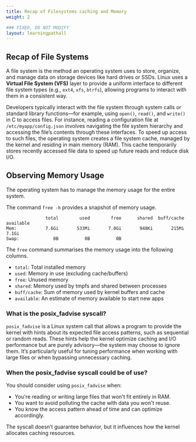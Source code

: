 ```yaml
---
title: Recap of Filesystems caching and Memory
weight: 2

### FIXED, DO NOT MODIFY
layout: learningpathall
---
```


## Recap of File Systems

A file system is the method an operating system uses to store, organize, and manage data on storage devices like hard drives or SSDs. Linux uses a **Virtual File System (VFS)** layer to provide a uniform interface to different file system types (e.g., `ext4`, `xfs`, `btrfs`), allowing programs to interact with them in a consistent way. 

Developers typically interact with the file system through system calls or standard library functions—for example, using `open()`, `read()`, and `write()` in C to access files. For instance, reading a configuration file at `/etc/myapp/config.json` involves navigating the file system hierarchy and accessing the file’s contents through these interfaces. To speed up access to such files, the operating system creates a file system cache, managed by the kernel and residing in main memory (RAM). This cache temporarily stores recently accessed file data to speed up future reads and reduce disk I/O.


## Observing Memory Usage

The operating system has to manage the memory usage for the entire system.

The command `free -h` provides a snapshot of memory usage. 

```output
               total        used        free      shared  buff/cache   available
Mem:           7.6Gi       533Mi       7.0Gi       948Ki       215Mi       7.1Gi
Swap:             0B          0B          0B
```

The `free` command summarises the memory usage into the following columns. 

- `total`: Total installed memory
- `used`: Memory in use (excluding cache/buffers)
- `free`: Unused memory
- `shared`: Memory used by tmpfs and shared between processes
- `buff/cache`: Sum of memory used by kernel buffers and cache
- `available`: An estimate of memory available to start new apps


### What is the posix_fadvise syscall?

`posix_fadvise` is a Linux system call that allows a program to provide the kernel with hints about its expected file access patterns, such as sequential or random reads. These hints help the kernel optimize caching and I/O performance but are purely advisory—the system may choose to ignore them. It’s particularly useful for tuning performance when working with large files or when bypassing unnecessary caching.

### When the posix_fadvise syscall could be of use?

You should consider using `posix_fadvise` when:

- You're reading or writing large files that won't fit entirely in RAM.
- You want to avoid polluting the cache with data you won't reuse.
- You know the access pattern ahead of time and can optimize accordingly.

The syscall doesn’t guarantee behavior, but it influences how the kernel allocates caching resources.



